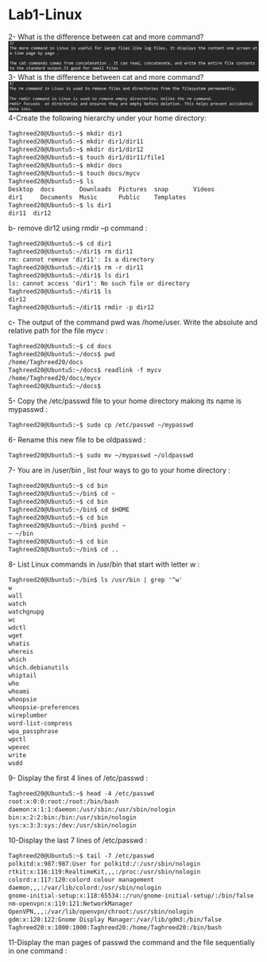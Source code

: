 # Lab1-Linux
  2- What is the difference between cat and more command?
   ![Image Alt](https://github.com/Taghreeda20/Lab1-Linux/blob/c3b99842333eefbf6ebddd7a8bbdfb961e39500f/Screenshot%202025-04-05%20222828.png)
  3- What is the difference between cat and more command?
   ![Image Alt](https://github.com/Taghreeda20/Lab1-Linux/blob/b7fb229ce67238b1dee93b456247bbb5f1714b58/Screenshot%202025-04-05%20225134.png)
  4-Create the following hierarchy under your home directory:
  
    Taghreed20@Ubuntu5:~$ mkdir dir1
    Taghreed20@Ubuntu5:~$ mkdir dir1/dir11
    Taghreed20@Ubuntu5:~$ mkdir dir1/dir12
    Taghreed20@Ubuntu5:~$ touch dir1/dir11/file1
    Taghreed20@Ubuntu5:~$ mkdir docs
    Taghreed20@Ubuntu5:~$ touch docs/mycv
    Taghreed20@Ubuntu5:~$ ls
    Desktop  docs       Downloads  Pictures  snap       Videos
    dir1     Documents  Music      Public    Templates
    Taghreed20@Ubuntu5:~$ ls dir1
    dir11  dir12

  b- remove dir12 using rmdir –p command : 

    Taghreed20@Ubuntu5:~$ cd dir1
    Taghreed20@Ubuntu5:~/dir1$ rm dir11
    rm: cannot remove 'dir11': Is a directory
    Taghreed20@Ubuntu5:~/dir1$ rm -r dir11
    Taghreed20@Ubuntu5:~/dir1$ ls dir1
    ls: cannot access 'dir1': No such file or directory
    Taghreed20@Ubuntu5:~/dir1$ ls
    dir12
    Taghreed20@Ubuntu5:~/dir1$ rmdir -p dir12

  c- The output of the command pwd was /home/user. Write the absolute and relative path for the file mycv :   

    Taghreed20@Ubuntu5:~$ cd docs
    Taghreed20@Ubuntu5:~/docs$ pwd
    /home/Taghreed20/docs
    Taghreed20@Ubuntu5:~/docs$ readlink -f mycv
    /home/Taghreed20/docs/mycv
    Taghreed20@Ubuntu5:~/docs$ 
  
  5-  Copy the /etc/passwd file to your home directory making its name is mypasswd :

    Taghreed20@Ubuntu5:~$ sudo cp /etc/passwd ~/mypasswd
    
  6-  Rename this new file to be oldpasswd :
  
    Taghreed20@Ubuntu5:~$ sudo mv ~/mypasswd ~/oldpasswd 
  
  7- You are in /user/bin , list four ways to go to your home directory :
  
    Taghreed20@Ubuntu5:~$ cd bin
    Taghreed20@Ubuntu5:~/bin$ cd ~
    Taghreed20@Ubuntu5:~$ cd bin 
    Taghreed20@Ubuntu5:~/bin$ cd $HOME
    Taghreed20@Ubuntu5:~$ cd bin
    Taghreed20@Ubuntu5:~/bin$ pushd ~
    ~ ~/bin
    Taghreed20@Ubuntu5:~$ cd bin
    Taghreed20@Ubuntu5:~/bin$ cd .. 
    
  8- List Linux commands in /usr/bin that start with letter w :

    Taghreed20@Ubuntu5:~/bin$ ls /usr/bin | grep '^w'
    w
    wall
    watch
    watchgnupg
    wc
    wdctl
    wget
    whatis
    whereis
    which
    which.debianutils
    whiptail
    who
    whoami
    whoopsie
    whoopsie-preferences
    wireplumber
    word-list-compress
    wpa_passphrase
    wpctl
    wpexec
    write
    wsdd

  9- Display the first 4 lines of /etc/passwd :

    Taghreed20@Ubuntu5:~$ head -4 /etc/passwd
    root:x:0:0:root:/root:/bin/bash
    daemon:x:1:1:daemon:/usr/sbin:/usr/sbin/nologin
    bin:x:2:2:bin:/bin:/usr/sbin/nologin
    sys:x:3:3:sys:/dev:/usr/sbin/nologin

  10-Display the last 7 lines of /etc/passwd : 

    Taghreed20@Ubuntu5:~$ tail -7 /etc/passwd
    polkitd:x:987:987:User for polkitd:/:/usr/sbin/nologin
    rtkit:x:116:119:RealtimeKit,,,:/proc:/usr/sbin/nologin
    colord:x:117:120:colord colour management daemon,,,:/var/lib/colord:/usr/sbin/nologin
    gnome-initial-setup:x:118:65534::/run/gnome-initial-setup/:/bin/false
    nm-openvpn:x:119:121:NetworkManager OpenVPN,,,:/var/lib/openvpn/chroot:/usr/sbin/nologin
    gdm:x:120:122:Gnome Display Manager:/var/lib/gdm3:/bin/false
    Taghreed20:x:1000:1000:Taghreed20:/home/Taghreed20:/bin/bash
    
  11-Display the man pages of passwd the command and the file sequentially in one command : 
  



  

   
